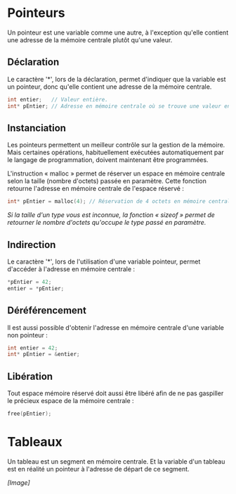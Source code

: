# Pointeurs #

Un pointeur est une variable comme une autre, à l'exception qu'elle contient une adresse de la mémoire centrale plutôt qu'une valeur.

## Déclaration ##

Le caractère '*', lors de la déclaration, permet d'indiquer que la variable est un pointeur, donc qu'elle contient une adresse de la mémoire centrale.

```c
int entier;   // Valeur entière.
int* pEntier; // Adresse en mémoire centrale où se trouve une valeur entière.
```

## Instanciation ##

Les pointeurs permettent un meilleur contrôle sur la gestion de la mémoire. Mais certaines opérations, habituellement exécutées automatiquement par le langage de programmation, doivent maintenant être programmées.

L'instruction « malloc » permet de réserver un espace en mémoire centrale selon la taille (nombre d'octets) passée en paramètre. Cette fonction retourne l'adresse en mémoire centrale de l'espace réservé :

```c
int* pEntier = malloc(4); // Réservation de 4 octets en mémoire centrale et stockage de l'adresse de cet espace dans le pointeur « pEntier ».
```

*Si la taille d'un type vous est inconnue, la fonction « sizeof » permet de retourner le nombre d'octets qu'occupe le type passé en paramètre.*

## Indirection ##

Le caractère '*', lors de l'utilisation d'une variable pointeur, permet d'accéder à l'adresse en mémoire centrale :

```c
*pEntier = 42;
entier = *pEntier;
```

## Déréférencement ##

Il est aussi possible d'obtenir l'adresse en mémoire centrale d'une variable non pointeur :

```c
int entier = 42;
int* pEntier = &entier;
```

## Libération ##

Tout espace mémoire réservé doit aussi être libéré afin de ne pas gaspiller le précieux espace de la mémoire centrale :

```c
free(pEntier);
```

# Tableaux #

Un tableau est un segment en mémoire centrale. Et la variable d'un tableau est en réalité un pointeur à l'adresse de départ de ce segment.

*[Image]*
